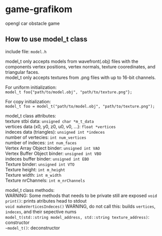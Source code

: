# game-grafikom

opengl car obstacle game  

## How to use model_t class

include file: `model.h`  

model_t only accepts models from wavefront(.obj) files with the components vertex positions, vertex normals, texture cooredinates, and triangular faces.  
model_t only accepts textures from .png files with up to 16-bit channels.  

For uniform initialization:  
`model_t foo{"path/to/model.obj", "path/to/texture.png"};`  

For copy initialization:  
`model_t foo = model_t("path/to/model.obj", "path/to/texture.png");`  

model_t class attributes:  
texture stbi data: `unsigned char *m_t_data`  
vertices data (x0, y0, z0, u0, v0, ...): `float *vertices`  
indeces data (triangles): `unsigned int *indeces`  
number of vertecies: `int num_vertices`  
number of indeces: `int num_faces`  
Vertex Array Object binder: `unsigned int VAO`  
Vertex Buffer Object binder: `unsigned int VBO`  
indeces buffer binder: `unsigned int EBO`  
Texture binder: `unsigned int VTO`  
Texture height: `int m_height`  
Texture width: `int m_width`  
Texture nrChannels: `int m_nrChannels`  

model_t class methods:  
WARNING: Some methods that needs to be private still are exposed
`void print()`: prints atributes head to stdout  
`void makeVerticesIndeces()` WARNING, do not call this: builds `vertices`, `indeces`, and their sepective nums  
`model_t(std::string model_address, std::string texture_address)`: constructor  
`~model_t()`: deconstructor  
